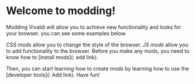 # Welcome to modding!

Modding Vivaldi will allow you to achieve new functionality and looks for your browser. <TODO> you can see some examples below.


*CSS mods* allow you to change the style of the browser. *JS mods* allow you to add functionality to the browser. Before you make any mods, you need to know how to [install mods](<TODO>: add link).

Then, you can start learning how to create mods by learning how to use the [developer tools](<TODO>: Add link). Have fun!
